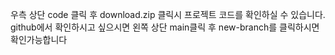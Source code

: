우측 상단 code 클릭 후 download.zip 클릭시 프로젝트 코드를 확인하실 수 있습니다. <br>
github에서 확인하시고 싶으시면 왼쪽 상단 main클릭 후 new-branch를 클릭하시면 확인가능합니다
